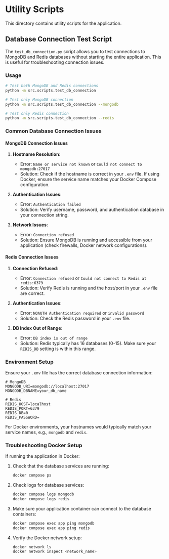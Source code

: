 # Utility Scripts

This directory contains utility scripts for the application.

## Database Connection Test Script

The `test_db_connection.py` script allows you to test connections to MongoDB and Redis databases without starting the entire application. This is useful for troubleshooting connection issues.

### Usage

```bash
# Test both MongoDB and Redis connections
python -m src.scripts.test_db_connection

# Test only MongoDB connection
python -m src.scripts.test_db_connection --mongodb

# Test only Redis connection
python -m src.scripts.test_db_connection --redis
```

### Common Database Connection Issues

#### MongoDB Connection Issues

1. **Hostname Resolution**:
   - Error: `Name or service not known` or `Could not connect to mongodb:27017`
   - Solution: Check if the hostname is correct in your `.env` file. If using Docker, ensure the service name matches your Docker Compose configuration.

2. **Authentication Issues**:
   - Error: `Authentication failed`
   - Solution: Verify username, password, and authentication database in your connection string.

3. **Network Issues**:
   - Error: `Connection refused`
   - Solution: Ensure MongoDB is running and accessible from your application (check firewalls, Docker network configurations).

#### Redis Connection Issues

1. **Connection Refused**:
   - Error: `Connection refused` or `Could not connect to Redis at redis:6379`
   - Solution: Verify Redis is running and the host/port in your `.env` file are correct.

2. **Authentication Issues**:
   - Error: `NOAUTH Authentication required` or `invalid password`
   - Solution: Check the Redis password in your `.env` file.

3. **DB Index Out of Range**:
   - Error: `DB index is out of range`
   - Solution: Redis typically has 16 databases (0-15). Make sure your `REDIS_DB` setting is within this range.

### Environment Setup

Ensure your `.env` file has the correct database connection information:

```
# MongoDB
MONGODB_URI=mongodb://localhost:27017
MONGODB_DBNAME=your_db_name

# Redis
REDIS_HOST=localhost
REDIS_PORT=6379
REDIS_DB=0
REDIS_PASSWORD=
```

For Docker environments, your hostnames would typically match your service names, e.g., `mongodb` and `redis`.

### Troubleshooting Docker Setup

If running the application in Docker:

1. Check that the database services are running:
   ```bash
   docker compose ps
   ```

2. Check logs for database services:
   ```bash
   docker compose logs mongodb
   docker compose logs redis
   ```

3. Make sure your application container can connect to the database containers:
   ```bash
   docker compose exec app ping mongodb
   docker compose exec app ping redis
   ```

4. Verify the Docker network setup:
   ```bash
   docker network ls
   docker network inspect <network_name>
   ``` 